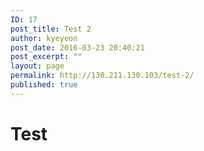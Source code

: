 ```yaml
---
ID: 17
post_title: Test 2
author: kyeyeon
post_date: 2016-03-23 20:40:21
post_excerpt: ""
layout: page
permalink: http://130.211.130.103/test-2/
published: true
---
```

# Test